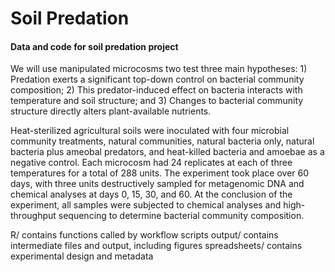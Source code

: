 # Soil Predation

#### Data and code for soil predation project

We will use manipulated microcosms two test three main hypotheses: 1) Predation exerts a significant
top-down control on bacterial community composition; 2) This predator-induced effect on bacteria
interacts with temperature and soil structure; and 3) Changes to bacterial community structure directly 
alters plant-available nutrients.

Heat-sterilized agricultural soils were inoculated with four microbial community treatments, natural
communities, natural bacteria only, natural bacteria plus ameobal predators, and heat-killed bacteria and
amoebae as a negative control. Each microcosm had 24 replicates at each of three temperatures 
for a total of 288 units. The experiment took place over 60 days, with three units destructively 
sampled for metagenomic DNA and chemical analyses at days 0, 15, 30, and 60. 
At the conclusion of the experiment, all samples were subjected to chemical analyses 
and high-throughput sequencing to determine bacterial community composition.


R/ contains functions called by workflow scripts
output/ contains intermediate files and output, including figures
spreadsheets/ contains experimental design and metadata

